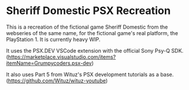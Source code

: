 # Sheriff Domestic PSX Recreation
This is a recreation of the fictional game Sheriff Domestic from the webseries of the same name, for the fictional game's real platform, the PlayStation 1. It is currently heavy WIP.

It uses the PSX.DEV VSCode extension with the official Sony Psy-Q SDK. (https://marketplace.visualstudio.com/items?itemName=Grumpycoders.psx-dev)

It also uses Part 5 from Wituz's PSX development tutorials as a base. (https://github.com/Wituz/wituz-youtube)

